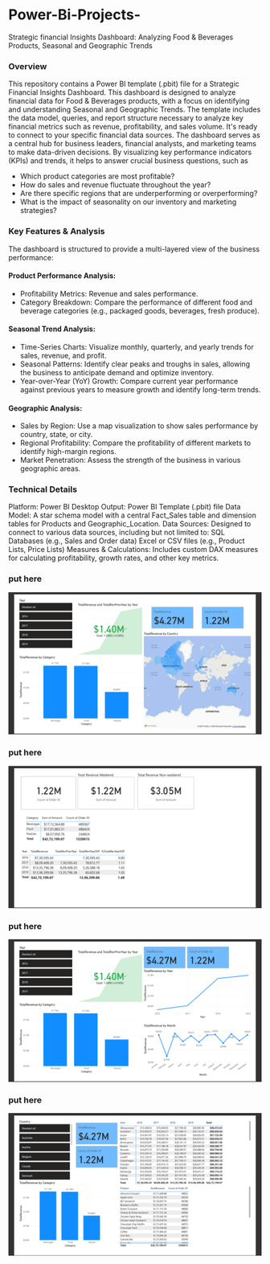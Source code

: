 # Power-Bi-Projects-
Strategic financial  Insights Dashboard: Analyzing Food & Beverages Products, Seasonal and Geographic Trends
  
### Overview
  This repository contains a Power BI template (.pbit) file for a Strategic Financial Insights Dashboard. This dashboard is designed to analyze financial data for Food & Beverages products, with a focus on identifying and understanding Seasonal and Geographic Trends. The template includes the data model, queries, and report structure necessary to analyze key financial metrics such as revenue, profitability, and sales volume. It's ready to connect to your specific financial data sources.
  The dashboard serves as a central hub for business leaders, financial analysts, and marketing teams to make data-driven decisions. By visualizing key performance indicators (KPIs) and trends, it helps to answer crucial business questions, such as
  - Which product categories are most profitable?
  - How do sales and revenue fluctuate throughout the year?
  - Are there specific regions that are underperforming or overperforming?
  - What is the impact of seasonality on our inventory and marketing strategies?

### Key Features & Analysis
  The dashboard is structured to provide a multi-layered view of the business performance:
  #### Product Performance Analysis:
  - Profitability Metrics: Revenue and sales performance.
  - Category Breakdown: Compare the performance of different food and beverage categories (e.g., packaged goods, beverages, fresh produce).
  #### Seasonal Trend Analysis:
  - Time-Series Charts: Visualize monthly, quarterly, and yearly trends for sales, revenue, and profit.
  - Seasonal Patterns: Identify clear peaks and troughs in sales, allowing the business to anticipate demand and optimize inventory.
  - Year-over-Year (YoY) Growth: Compare current year performance against previous years to measure growth and identify long-term trends.
  #### Geographic Analysis:
  - Sales by Region: Use a map visualization to show sales performance by country, state, or city.
  - Regional Profitability: Compare the profitability of different markets to identify high-margin regions.
  - Market Penetration: Assess the strength of the business in various geographic areas.

### Technical Details
  Platform: Power BI Desktop
  Output: Power BI Template (.pbit) file
  Data Model: A star schema model with a central Fact_Sales table and dimension tables for Products and Geographic_Location.
  Data Sources: Designed to connect to various data sources, including but not limited to:
  SQL Databases (e.g., Sales and Order data)
  Excel or CSV files (e.g., Product Lists, Price Lists)
  Measures & Calculations: Includes custom DAX measures for calculating profitability, growth rates, and other key metrics.

### put here
  ![Dashboard 1](D1.png)
### put here
![Dashboard 2](D2.png)
### put here
![Dashboard 3](D3.png)
### put here
![Dashboard 4](D4.png)
